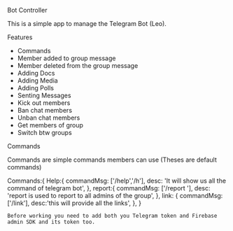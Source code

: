 Bot Controller 


This is a simple app to manage the Telegram Bot (Leo). 


Features


- Commands
- Member added to group message
- Member deleted from the group message
- Adding Docs
- Adding Media
- Adding Polls
- Senting Messages
- Kick out members 
- Ban chat members
- Unban chat members
- Get members of group
- Switch btw groups



Commands

Commands are simple commands members can use (Theses are default commands)




Commands:{
Help:{
      commandMsg: ['/help','/h'],
      desc: 'It will show us all the command of telegram bot',
     },
report:{
        commandMsg: ['/report <msgs to the admins>'],
        desc: 'report is used to report to all admins of the group',
      },
link: {
       commandMsg:['/link'],
       desc:'this will provide all the links',
      },
	}
	
	
	
	Before working you need to add both you Telegram token and Firebase admin SDK and its token too.
